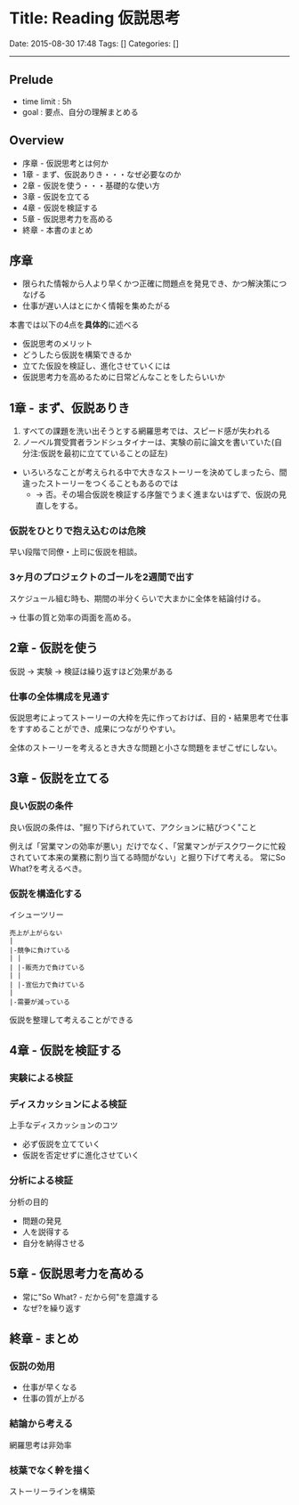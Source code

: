 # Title: Reading 仮説思考

Date: 2015-08-30 17:48
Tags: []
Categories: []

<!-- toc -->

---

## Prelude

- time limit : 5h
- goal : 要点、自分の理解まとめる

## Overview

- 序章 - 仮説思考とは何か
- 1章 - まず、仮説ありき・・・なぜ必要なのか
- 2章 - 仮説を使う・・・基礎的な使い方
- 3章 - 仮説を立てる
- 4章 - 仮説を検証する
- 5章 - 仮説思考力を高める
- 終章 - 本書のまとめ

## 序章

- 限られた情報から人より早くかつ正確に問題点を発見でき、かつ解決策につなげる
- 仕事が遅い人はとにかく情報を集めたがる

本書では以下の4点を**具体的**に述べる

- 仮説思考のメリット
- どうしたら仮説を構築できるか
- 立てた仮設を検証し、進化させていくには
- 仮説思考力を高めるために日常どんなことをしたらいいか

## 1章 - まず、仮説ありき

1. すべての課題を洗い出そうとする網羅思考では、スピード感が失われる
1. ノーベル賞受賞者ランドシュタイナーは、実験の前に論文を書いていた(自分注:仮説を最初に立てていることの証左)

- いろいろなことが考えられる中で大きなストーリーを決めてしまったら、間違ったストーリーをつくることもあるのでは
    - -> 否。その場合仮説を検証する序盤でうまく進まないはずで、仮説の見直しをする。

### 仮説をひとりで抱え込むのは危険

早い段階で同僚・上司に仮説を相談。

### 3ヶ月のプロジェクトのゴールを2週間で出す

スケジュール組む時も、期間の半分くらいで大まかに全体を結論付ける。

-> 仕事の質と効率の両面を高める。

## 2章 - 仮説を使う

仮説 -> 実験 -> 検証は繰り返すほど効果がある

### 仕事の全体構成を見通す

仮説思考によってストーリーの大枠を先に作っておけば、目的・結果思考で仕事をすすめることができ、成果につながりやすい。

全体のストーリーを考えるとき大きな問題と小さな問題をまぜこぜにしない。

## 3章 - 仮説を立てる

### 良い仮説の条件

良い仮説の条件は、"掘り下げられていて、アクションに結びつく"こと

例えば「営業マンの効率が悪い」だけでなく、「営業マンがデスクワークに忙殺されていて本来の業務に割り当てる時間がない」と掘り下げて考える。
常にSo What?を考えるべき。

### 仮説を構造化する

イシューツリー

    売上が上がらない
    |
    |-競争に負けている
    | |
    | |-販売力で負けている
    | |
    | |-宣伝力で負けている
    |
    |-需要が減っている

仮説を整理して考えることができる

## 4章 - 仮説を検証する

### 実験による検証

### ディスカッションによる検証

上手なディスカッションのコツ

- 必ず仮説を立てていく
- 仮説を否定せずに進化させていく

### 分析による検証

分析の目的

- 問題の発見
- 人を説得する
- 自分を納得させる

## 5章 - 仮説思考力を高める

- 常に"So What? - だから何"を意識する
- なぜ?を繰り返す

## 終章 - まとめ

### 仮説の効用

- 仕事が早くなる
- 仕事の質が上がる

### 結論から考える

網羅思考は非効率

### 枝葉でなく幹を描く

ストーリーラインを構築

